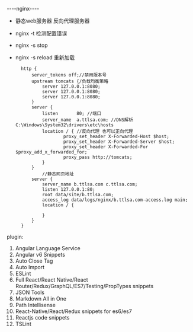 ----nginx----
* 静态web服务器 反向代理服务器
* nginx -t 检测配置错误
* nginx -s stop 
* nginx -s reload 重新加载

        http {
            server_tokens off;//禁用版本号
            upstream tomcats {/负载均衡策略
                server 127.0.0.1:8080;
                server 127.0.0.1:8080;
                server 127.0.0.1:8080;
            }
            server {
                listen       80; //端口
                server_name  a.ttlsa.com; //DNS解析  C:\Windows\System32\drivers\etc\hosts
                location / { //反向代理 也可以正向代理
                        proxy_set_header X-Forwarded-Host $host;
                        proxy_set_header X-Forwarded-Server $host;
                        proxy_set_header X-Forwarded-For $proxy_add_x_forwarded_for;
                        proxy_pass http://tomcats;
                }
            }
                //静态网页地址
            server {
                server_name b.ttlsa.com c.ttlsa.com;
                listen 127.0.0.1:80;
                root data/site/b.ttlsa.com;
                access_log data/logs/nginx/b.ttlsa.com-access.log main;
                location / {

                }
            }
        }


plugin:
1. Angular Language Service
2. Angular v6 Snippets
3. Auto Close Tag
4. Auto Import
5. ESLint
6. Full React/React Native/React Router/Redux/GraphQL/ES7/Testing/PropTypes snippets
7. JSON Tools
8. Markdown All in One
9. Path Intellisense
10. React-Native/React/Redux snippets for es6/es7
11. Reactjs code snippets
12. TSLint